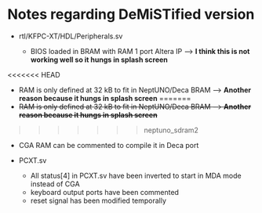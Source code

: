# Notes regarding DeMiSTified version

* rtl/KFPC-XT/HDL/Peripherals.sv

  * BIOS loaded in BRAM with RAM 1 port Altera IP  --> **I think this is not working well so it hungs in splash screen**

<<<<<<< HEAD
  * RAM is only defined at 32 kB to fit in NeptUNO/Deca BRAM  --> **Another reason because it  hungs in splash screen**
=======
  * ~~RAM is only defined at 32 kB to fit in NeptUNO/Deca BRAM  --> **Another reason because it  hungs in splash screen**~~
>>>>>>> neptuno_sdram2

  * CGA RAM can be commented to compile it in Deca port

* PCXT.sv    
  * All status[4] in PCXT.sv have been inverted to start in MDA mode instead of CGA
  * keyboard output ports have been commented
  * reset signal has been modified temporally